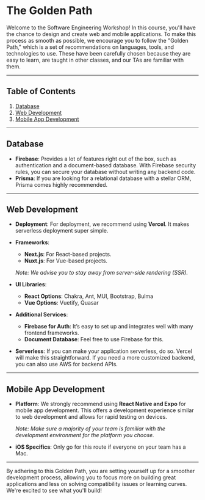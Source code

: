 # The Golden Path

Welcome to the Software Engineering Workshop! In this course, you'll have the chance to design and create web and mobile applications. To make this process as smooth as possible, we encourage you to follow the "Golden Path," which is a set of recommendations on languages, tools, and technologies to use. These have been carefully chosen because they are easy to learn, are taught in other classes, and our TAs are familiar with them.

---

## Table of Contents

1. [Database](#database)
2. [Web Development](#web-development)
3. [Mobile App Development](#mobile-app-development)

---

## Database

- **Firebase**: Provides a lot of features right out of the box, such as authentication and a document-based database. With Firebase security rules, you can secure your database without writing any backend code.
- **Prisma**: If you are looking for a relational database with a stellar ORM, Prisma comes highly recommended.

---

## Web Development

- **Deployment**: For deployment, we recommend using **Vercel**. It makes serverless deployment super simple.
  
- **Frameworks**:
  - **Next.js**: For React-based projects.
  - **Nuxt.js**: For Vue-based projects.

  _Note: We advise you to stay away from server-side rendering (SSR)._

- **UI Libraries**: 
  - **React Options**: Chakra, Ant, MUI, Bootstrap, Bulma
  - **Vue Options**: Vuetify, Quasar

- **Additional Services**:
  - **Firebase for Auth**: It’s easy to set up and integrates well with many frontend frameworks.
  - **Document Database**: Feel free to use Firebase for this.

- **Serverless**: If you can make your application serverless, do so. Vercel will make this straightforward. If you need a more customized backend, you can also use AWS for backend APIs.

---

## Mobile App Development

- **Platform**: We strongly recommend using **React Native and Expo** for mobile app development. This offers a development experience similar to web development and allows for rapid testing on devices.

  _Note: Make sure a majority of your team is familiar with the development environment for the platform you choose._

- **iOS Specifics**: Only go for this route if everyone on your team has a Mac.

---

By adhering to this Golden Path, you are setting yourself up for a smoother development process, allowing you to focus more on building great applications and less on solving compatibility issues or learning curves. We're excited to see what you'll build!
